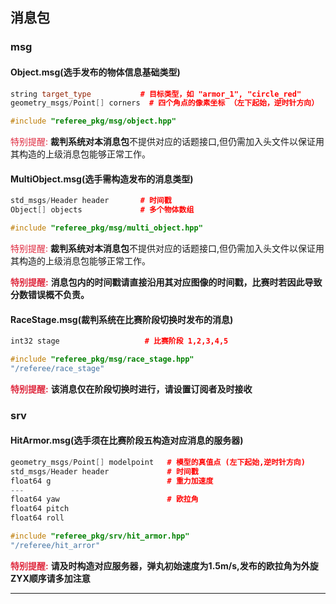 ## 消息包
### msg
#### Object.msg(选手发布的物体信息基础类型)
```cpp
string target_type           # 目标类型，如 "armor_1", "circle_red"
geometry_msgs/Point[] corners  # 四个角点的像素坐标 （左下起始，逆时针方向）
```

```cpp
#include "referee_pkg/msg/object.hpp"
```

<font style="color:#DF2A3F;">特别提醒:</font> **裁判系统对本消息包**不提供对应的话题接口,但仍需加入头文件以保证用其构造的上级消息包能够正常工作。

#### MultiObject.msg(选手需构造发布的消息类型)
```cpp
std_msgs/Header header		 # 时间戳
Object[] objects             # 多个物体数组
```

```cpp
#include "referee_pkg/msg/multi_object.hpp"
```

<font style="color:#DF2A3F;">特别提醒:</font> **裁判系统对本消息包**不提供对应的话题接口,但仍需加入头文件以保证用其构造的上级消息包能够正常工作。

**<font style="color:#DF2A3F;">特别提醒:</font>**  **消息包内的时间戳请直接沿用其对应图像的时间戳，比赛时若因此导致分数错误概不负责。**

#### RaceStage.msg(裁判系统在比赛阶段切换时发布的消息)
```cpp
int32 stage                   # 比赛阶段 1,2,3,4,5
```

```cpp
#include "referee_pkg/msg/race_stage.hpp"
"/referee/race_stage"
```

**<font style="color:#DF2A3F;">特别提醒:</font>** **该消息仅在阶段切换时进行，请设置订阅者及时接收**

### srv
#### HitArmor.msg(选手须在比赛阶段五构造对应消息的服务器)
```cpp
geometry_msgs/Point[] modelpoint   # 模型的真值点 (左下起始,逆时针方向)
std_msgs/Header header		       # 时间戳
float64 g						   # 重力加速度
---
float64 yaw						   # 欧拉角
float64 pitch
float64 roll
```

```cpp
#include "referee_pkg/srv/hit_armor.hpp"
"/referee/hit_arror"
```

**<font style="color:#DF2A3F;">特别提醒:</font>** **请及时构造对应服务器，弹丸初始速度为1.5m/s,发布的欧拉角为外旋ZYX顺序请多加注意**

****
